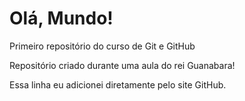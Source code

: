 # Olá, Mundo!
 Primeiro repositório do curso de Git e GitHub

Repositório criado durante uma aula do rei Guanabara!

Essa linha eu adicionei diretamente pelo site GitHub.
